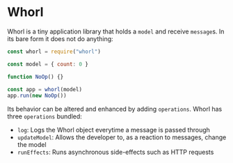 # Whorl

Whorl is a tiny application library that holds a `model` and receive `message`s. In its bare form it does not do anything:

```js
const whorl = require("whorl")

const model = { count: 0 }

function NoOp() {}

const app = whorl(model)
app.run(new NoOp())
```

Its behavior can be altered and enhanced by adding `operations`. Whorl has three `operations` bundled:
- `log`: Logs the Whorl object everytime a message is passed through
- `updateModel`: Allows the developer to, as a reaction to messages, change the model
- `runEffects`: Runs asynchronous side-effects such as HTTP requests
